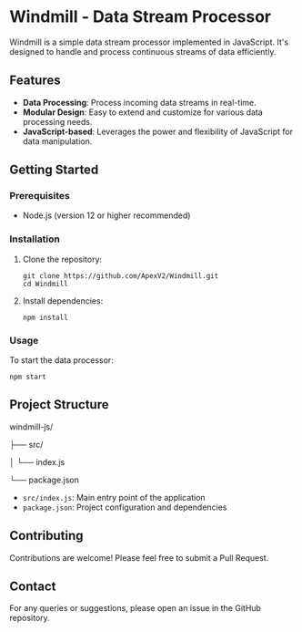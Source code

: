 # Windmill - Data Stream Processor

Windmill is a simple data stream processor implemented in JavaScript. It's designed to handle and process continuous streams of data efficiently.

## Features

- **Data Processing**: Process incoming data streams in real-time.
- **Modular Design**: Easy to extend and customize for various data processing needs.
- **JavaScript-based**: Leverages the power and flexibility of JavaScript for data manipulation.

## Getting Started

### Prerequisites

- Node.js (version 12 or higher recommended)

### Installation

1. Clone the repository:
   ```
   git clone https://github.com/ApexV2/Windmill.git
   cd Windmill
   ```

2. Install dependencies:
   ```
   npm install
   ```

### Usage

To start the data processor:

```
npm start
```

## Project Structure
windmill-js/

├── src/

│ └── index.js

└── package.json

- `src/index.js`: Main entry point of the application
- `package.json`: Project configuration and dependencies

## Contributing

Contributions are welcome! Please feel free to submit a Pull Request.

## Contact

For any queries or suggestions, please open an issue in the GitHub repository.
